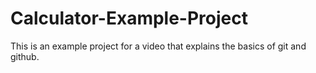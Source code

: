 # Calculator-Example-Project
This is an example project for a video that explains the basics of git and github.
